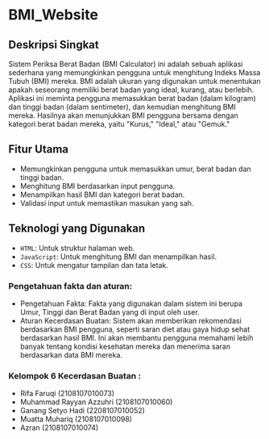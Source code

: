 # BMI_Website

## Deskripsi Singkat
Sistem Periksa Berat Badan (BMI Calculator) ini adalah sebuah aplikasi sederhana yang memungkinkan pengguna untuk menghitung Indeks Massa Tubuh (BMI) mereka. BMI adalah ukuran yang digunakan untuk menentukan apakah seseorang memiliki berat badan yang ideal, kurang, atau berlebih. Aplikasi ini meminta pengguna memasukkan berat badan (dalam kilogram) dan tinggi badan (dalam sentimeter), dan kemudian menghitung BMI mereka. Hasilnya akan menunjukkan BMI pengguna bersama dengan kategori berat badan mereka, yaitu "Kurus," "Ideal," atau "Gemuk."

## Fitur Utama
- Memungkinkan pengguna untuk memasukkan umur, berat badan dan tinggi badan.
- Menghitung BMI berdasarkan input pengguna.
- Menampilkan hasil BMI dan kategori berat badan.
- Validasi input untuk memastikan masukan yang sah.

## Teknologi yang Digunakan
- `HTML`: Untuk struktur halaman web.
- `JavaScript`: Untuk menghitung BMI dan menampilkan hasil.
- `CSS`: Untuk mengatur tampilan dan tata letak.

### Pengetahuan fakta dan aturan:
- Pengetahuan Fakta: Fakta yang digunakan dalam sistem ini berupa Umur, Tinggi dan Berat Badan yang di input oleh user.
- Aturan Kecerdasan Buatan: Sistem akan memberikan rekomendasi berdasarkan BMI pengguna, seperti saran diet atau gaya hidup sehat berdasarkan hasil BMI.
Ini akan membantu pengguna memahami lebih banyak tentang kondisi kesehatan mereka dan menerima saran berdasarkan data BMI mereka.

### Kelompok 6 Kecerdasan Buatan :
- Rifa Faruqi (2108107010073)
- Muhammad Rayyan Azzuhri (2108107010060)
- Ganang Setyo Hadi (2208107010052)
- Muatta Muhariq (2108107010098)
- Azran (2108107010074)
